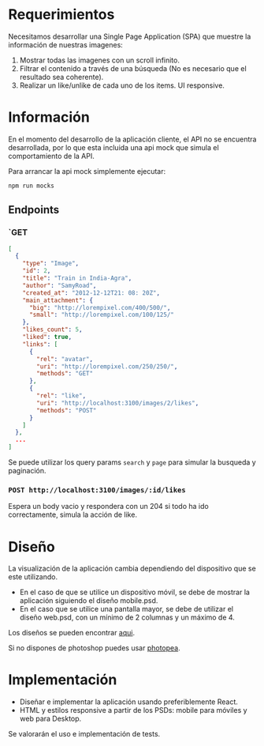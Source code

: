 # Requerimientos

Necesitamos desarrollar una Single Page Application (SPA) que muestre la información de nuestras imagenes:
  1. Mostrar todas las imagenes con un scroll infinito.
  2. Filtrar el contenido a través de una búsqueda (No es necesario que el resultado sea coherente).
  3. Realizar un like/unlike de cada uno de los items. UI responsive.

# Información

En el momento del desarrollo de la aplicación cliente, el API no se encuentra desarrollada, por
lo que esta incluida una api mock que simula el comportamiento de la API.

Para arrancar la api mock simplemente ejecutar:

`npm run mocks`

## Endpoints

### `GET    
```json
[
  {
    "type": "Image",
    "id": 2,
    "title": "Train in India-Agra",
    "author": "SamyRoad",
    "created_at": "2012-12-12T21: 08: 20Z",
    "main_attachment": {
      "big": "http://lorempixel.com/400/500/",
      "small": "http://lorempixel.com/100/125/"
    },
    "likes_count": 5,
    "liked": true,
    "links": [
      {
        "rel": "avatar",
        "uri": "http://lorempixel.com/250/250/",
        "methods": "GET"
      },
      {
        "rel": "like",
        "uri": "http://localhost:3100/images/2/likes",
        "methods": "POST"
      }
    ]
  },
  ...
]
```

Se puede utilizar los query params `search` y `page` para simular la busqueda y paginación.


### `POST http://localhost:3100/images/:id/likes`

Espera un body vacio y respondera con un 204 si todo ha ido correctamente, simula la acción de like.

# Diseño

La visualización de la aplicación cambia dependiendo del dispositivo que se este utilizando.
- En el caso de que se utilice un dispositivo móvil, se debe de mostrar la aplicación siguiendo el diseño mobile.psd.
- En el caso que se utilice una pantalla mayor, se debe de utilizar el diseño web.psd, con un mínimo de 2 columnas y un máximo de 4.

Los diseños se pueden encontrar [aqui](https://www.dropbox.com/sh/r1fp5nz7x046kjt/AACQdbp6bZlv2pNtCN2lTEoEa?dl=0).

Si no dispones de photoshop puedes usar [photopea](https://www.photopea.com/).

# Implementación

- Diseñar e implementar la aplicación usando preferiblemente React.
- HTML y estilos responsive a partir de los PSDs: mobile para móviles y web para Desktop.

Se valorarán el uso e implementación de tests.
